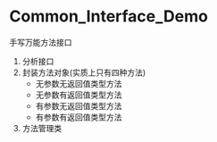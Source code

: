 # Common_Interface_Demo

手写万能方法接口
1. 分析接口
2. 封装方法对象(实质上只有四种方法)
   -  无参数无返回值类型方法
   -  无参数有返回值类型方法 
   -  有参数无返回值类型方法
   -  有参数有返回值类型方法
3. 方法管理类



